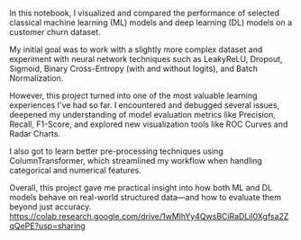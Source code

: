 In this notebook, I visualized and compared the performance of selected classical machine learning (ML) models and deep learning (DL) models on a customer churn dataset.

My initial goal was to work with a slightly more complex dataset and experiment with neural network techniques such as LeakyReLU, Dropout, Sigmoid, Binary Cross-Entropy (with and without logits), and Batch Normalization.

However, this project turned into one of the most valuable learning experiences I've had so far. I encountered and debugged several issues, deepened my understanding of model evaluation metrics like Precision, Recall, F1-Score, and explored new visualization tools like ROC Curves and Radar Charts.

I also got to learn better pre-processing techniques using ColumnTransformer, which streamlined my workflow when handling categorical and numerical features.

Overall, this project gave me practical insight into how both ML and DL models behave on real-world structured data—and how to evaluate them beyond just accuracy.
https://colab.research.google.com/drive/1wMlhYy4QwsBCiRaDLil0Xgfsa2ZqQePE?usp=sharing
